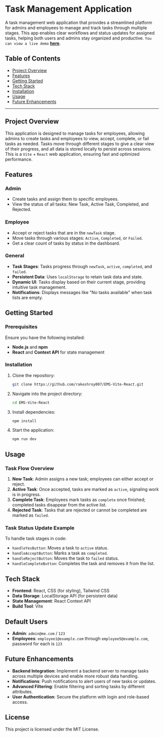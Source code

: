 
# Task Management Application

A task management web application that provides a streamlined platform for admins and employees to manage and track tasks through multiple stages. This app enables clear workflows and status updates for assigned tasks, helping both users and admins stay organized and productive. `You can view a live demo` **[here](https://ems-vite-react.netlify.app)**.

## Table of Contents

- [Project Overview](#project-overview)
- [Features](#features)
- [Getting Started](#getting-started)
- [Tech Stack](#tech-stack)
- [Installation](#installation)
- [Usage](#usage)
- [Future Enhancements](#future-enhancements)

---

## Project Overview

This application is designed to manage tasks for employees, allowing admins to create tasks and employees to view, accept, complete, or fail tasks as needed. Tasks move through different stages to give a clear view of their progress, and all data is stored locally to persist across sessions. This is a `Vite` + `React` web application, ensuring fast and optimized performance.

## Features

### Admin
- Create tasks and assign them to specific employees.
- View the status of all tasks: New Task, Active Task, Completed, and Rejected.

### Employee
- Accept or reject tasks that are in the `newTask` stage.
- Move tasks through various stages: `Active`, `Completed`, or `Failed`.
- Get a clear count of tasks by status in the dashboard.

### General
- **Task Stages**: Tasks progress through `newTask`, `active`, `completed`, and `failed`.
- **Persistent Data**: Uses `localStorage` to retain task data and state.
- **Dynamic UI**: Tasks display based on their current stage, providing intuitive task management.
- **Notifications**: Displays messages like "No tasks available" when task lists are empty.

## Getting Started

### Prerequisites

Ensure you have the following installed:
- **Node.js** and **npm**
- **React** and **Context API** for state management

### Installation

1. Clone the repository:
   ```bash
   git clone https://github.com/rakeshroy007/EMS-Vite-React.git
   ```
2. Navigate into the project directory:
   ```bash
   cd EMS-Vite-React
   ```
3. Install dependencies:
   ```bash
   npm install
   ```
4. Start the application:
   ```bash
   npm run dev
   ```

## Usage

### Task Flow Overview

1. **New Task**: Admin assigns a new task; employees can either accept or reject.
2. **Active Task**: Once accepted, tasks are marked as `active`, signaling work is in progress.
3. **Complete Task**: Employees mark tasks as `complete` once finished; completed tasks disappear from the active list.
4. **Rejected Task**: Tasks that are rejected or cannot be completed are marked as `failed`.

### Task Status Update Example

To handle task stages in code:

- `handleYesButton`: Moves a task to `active` status.
- `handleAcceptButton`: Marks a task as `completed`.
- `handleRejectButton`: Moves the task to `failed` status.
- `handleCompleteButton`: Completes the task and removes it from the list.

## Tech Stack

- **Frontend**: React, CSS (for styling), Tailwind CSS
- **Data Storage**: LocalStorage API (for persistent data)
- **State Management**: React Context API
- **Build Tool**: Vite

## Default Users

- **Admin**: `admin@me.com` / `123`
- **Employees**: `employee1@example.com` through `employee5@example.com`, password for each is `123`

## Future Enhancements

- **Backend Integration**: Implement a backend server to manage tasks across multiple devices and enable more robust data handling.
- **Notifications**: Push notifications to alert users of new tasks or updates.
- **Advanced Filtering**: Enable filtering and sorting tasks by different attributes.
- **User Authentication**: Secure the platform with login and role-based access.

## License

This project is licensed under the MIT License.
